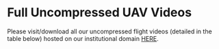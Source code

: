 # Full Uncompressed UAV Videos 

Please visit/download all our uncompressed flight videos (detailed in the table below) hosted on our institutional domain [HERE](http://handlebarsjs.com/).
